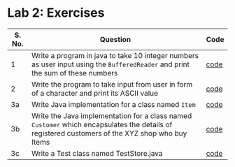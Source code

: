 # Lab 2: Exercises

| S. No. | Question | Code |
| ------ | -------- | ---- |
| 1 | Write a program in java to take 10 integer numbers as user input using the `BufferedReader` and print the sum of these numbers | [code](src/Exercise1.java) |
| 2 | Write the program to take input from user in form of a character and print its ASCII value | [code](src/Exercise2.java) |
| 3a | Write Java implementation for a class named `Item` | [code](src/Item.java) |
| 3b | Write the Java implementation for a class named `Customer` which encapsulates the details of registered customers of the XYZ shop who buy Items | [code](src/Customer.java) |
| 3c | Write a Test class named TestStore.java | [code](src/TestStore.java) |